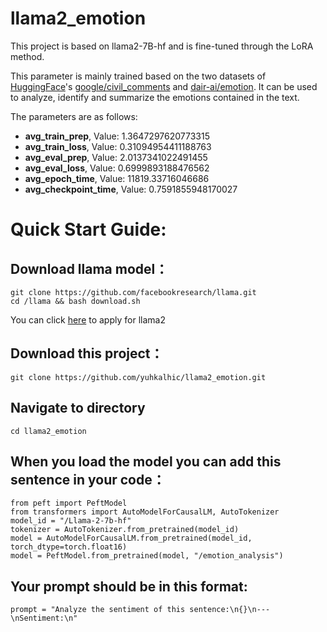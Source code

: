 # llama2_emotion
This project is based on llama2-7B-hf and is fine-tuned through the LoRA method.

This parameter is mainly trained based on the two datasets of [HuggingFace](https://huggingface.co)'s [google/civil_comments](https://huggingface.co/datasets/google/civil_comments) and [dair-ai/emotion](https://huggingface.co/datasets/dair-ai/emotion). 
It can be used to analyze, identify and summarize the emotions contained in the text.

The parameters are as follows:

- **avg_train_prep**, Value: 1.3647297620773315
- **avg_train_loss**, Value: 0.31094954411188763
- **avg_eval_prep**, Value: 2.0137341022491455
- **avg_eval_loss**, Value: 0.6999893188476562
- **avg_epoch_time**, Value: 11819.33716046686
- **avg_checkpoint_time**, Value: 0.7591855948170027

Quick Start Guide:
==================
## Download llama model：
```
git clone https://github.com/facebookresearch/llama.git
cd /llama && bash download.sh
```
You can click [here](https://llama.meta.com/llama-downloads) to apply for llama2
## Download this project：
```
git clone https://github.com/yuhkalhic/llama2_emotion.git
```
## Navigate to directory
```
cd llama2_emotion
```
## When you load the model you can add this sentence in your code：
```
from peft import PeftModel
from transformers import AutoModelForCausalLM, AutoTokenizer
model_id = "/Llama-2-7b-hf"
tokenizer = AutoTokenizer.from_pretrained(model_id)
model = AutoModelForCausalLM.from_pretrained(model_id, torch_dtype=torch.float16)
model = PeftModel.from_pretrained(model, "/emotion_analysis")
```
## Your prompt should be in this format:
```
prompt = "Analyze the sentiment of this sentence:\n{}\n---\nSentiment:\n"
```
